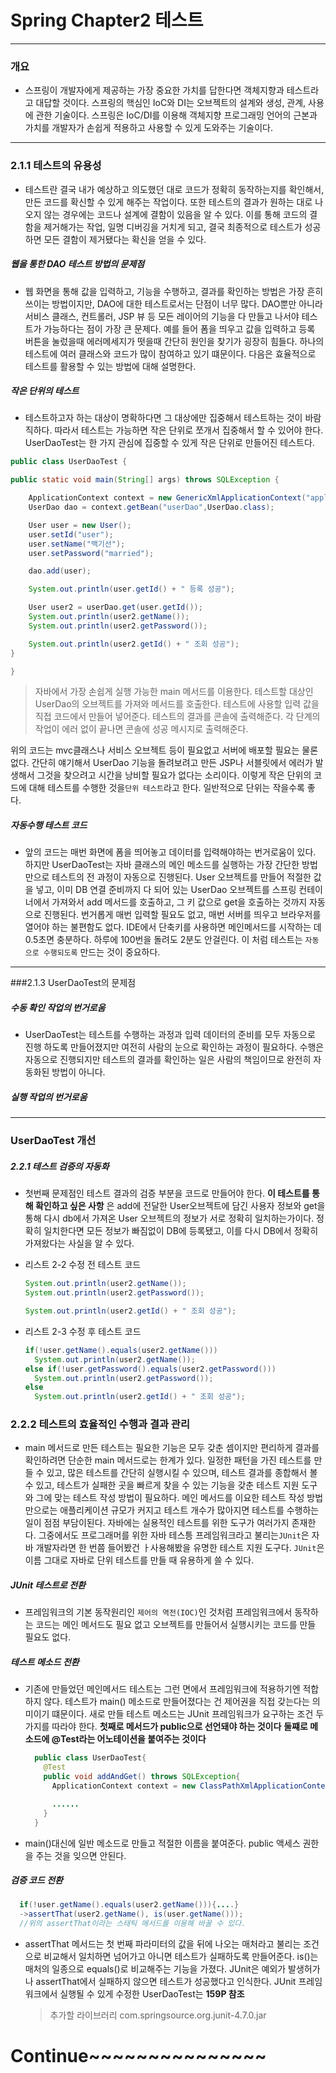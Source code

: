 # Spring Chapter2 테스트
-----
### 개요
* 스프링이 개발자에게 제공하는 가장 중요한 가치를 답한다면 객체지향과 테스트라고 대답할 것이다.
스프링의 핵심인 IoC와 DI는 오브젝트의 설계와 생성, 관계, 사용에 관한 기술이다.
스프링은 IoC/DI를 이용해 객체지향 프로그래밍 언어의 근본과 가치를 개발자가 손쉽게 적용하고 사용할 수 있게 도와주는 기술이다.
---
### 2.1.1 테스트의 유용성
* 테스트란 결국 내가 예상하고 의도했던 대로 코드가 정확히 동작하는지를 확인해서,
만든 코드를 확신할 수 있게 해주는 작업이다. 또한 테스트의 결과가 원하는 대로 나오지 않는 경우에는 코드나 설계에 결함이 있음을 알 수 있다. 이를 통해 코드의 결함을 제거해가는 작업, 일명 디버깅을 거치게 되고, 결국 최종적으로 테스트가 성공하면 모든 결함이 제거됐다는 확신을 얻을 수 있다.

##### 웹을 통한 DAO 테스트 방법의 문제점
* 웹 화면을 통해 값을 입력하고, 기능을 수행하고, 결과를 확인하는 방법은 가장 흔히 쓰이는 방법이지만, DAO에 대한 테스트로서는 단점이 너무 많다. DAO뿐만 아니라 서비스 클래스, 컨트롤러, JSP 뷰 등 모든 레이어의 기능을 다 만들고 나서야 테스트가 가능하다는 점이 가장 큰 문제다. 예를 들어  폼을 띄우고 값을 입력하고 등록 버튼을 눌렀을때 에러메세지가 떳을때 간단히 원인을 찾기가 굉장히 힘들다.
하나의 테스트에 여러 클래스와 코드가 많이 참여하고 있기 떄문이다.
다음은 효율적으로 테스트를 활용할 수 있는 방법에 대해 설명한다.

##### 작은 단위의 테스트
*  테스트하고자 하는 대상이 명확하다면 그 대상에만 집중해서 테스트하는 것이 바람직하다.
따라서 테스트는 가능하면 작은 단위로 쪼개서 집중해서 할 수 있어야 한다.
UserDaoTest는 한 가지 관심에 집중할 수 있게 작은 단위로 만들어진 테스트다.
  ```java
  public class UserDaoTest {

  public static void main(String[] args) throws SQLException {

      ApplicationContext context = new GenericXmlApplicationContext("applicationContext.xml")
      UserDao dao = context.getBean("userDao",UserDao.class);

      User user = new User();
      user.setId("user");
      user.setName("백기선");
      user.setPassword("married");

      dao.add(user);

      System.out.println(user.getId() + " 등록 성공");

      User user2 = userDao.get(user.getId());
      System.out.println(user2.getName());
      System.out.println(user2.getPassword());

      System.out.println(user2.getId() + " 조회 성공");
  }

}
  ```
  > 자바에서 가장 손쉽게 실행 가능한 main 메서드를 이용한다.
    테스트할 대상인 UserDao의 오브젝트를 가져와 메서드를 호출한다.
    테스트에 사용할 입력 값을 직접 코드에서 만들어 넣어준다.
    테스트의 결과를 콘솔에 출력해준다.
    각 단계의 작업이 에러 없이 끝나면 콘솔에 성공 메시지로 출력해준다.

  위의 코드는 mvc클래스나 서비스 오브젝트 등이 필요없고 서버에 배포할 필요는 물론 없다.
  간단히 얘기해서 UserDao 기능을 돌려보려고 만든 JSP나 서블릿에서 에러가 발생해서 그것을 찾으려고 시간을 낭비할 필요가 없다는 소리이다.
  이렇게 작은 단위의 코드에 대해 테스트를 수행한 것을`단위 테스트`라고 한다.
  일반적으로 단위는 작을수록 좋다.

##### 자동수행 테스트 코드
* 앞의 코드는 매번 화면에 폼을 띄어놓고 데이터를 입력해야하는 번거로움이 있다.
하지만 UserDaoTest는 자바 클래스의 메인 메소드를 실행하는 가장 간단한 방법만으로 테스트의 전 과정이 자동으로 진행된다. User 오브젝트를 만들어 적절한 값을 넣고, 이미 DB 연결 준비까지 다 되어 있는 UserDao 오브젝트를 스프링 컨테이너에서 가져와서 add 메서드를 호출하고, 그 키 값으로 get을 호출하는 것까지 자동으로 진행된다. 번거롭게 매번 입력할 필요도 없고, 매번 서버를 띄우고 브라우저를 열어야 하는 불편함도 없다.
IDE에서 단축키를 사용하면 메인메서드를 시작하는 데 0.5초면 충분하다.
하루에 100번을 돌려도 2분도 안걸린다.
이 처럼 테스트는 `자동으로 수행되도록` 만드는 것이 중요하다.
---
###2.1.3 UserDaoTest의 문제점

##### 수동 확인 작업의 번거로움
* UserDaoTest는 테스트를 수행하는 과정과 입력 데이터의 준비를 모두 자동으로 진행 하도록 만들어졌지만 여전히 사람의 눈으로 확인하는 과정이 필요하다.
수행은 자동으로 진행되지만 테스트의 결과를 확인하는 일은 사람의 책임이므로 완전히 자동화된 방법이 아니다.

##### 실행 작업의 번거로움
---
### UserDaoTest 개선

##### 2.2.1 테스트 검증의 자동화
* 첫번째 문제점인 테스트 결과의 검증 부분을 코드로 만들어야 한다.
**이 테스트를 통해 확인하고 싶은 사항** 은 add에 전달한 User오브젝트에 담긴 사용자 정보와 get을 통해 다시 db에서 가져온 User 오브젝트의 정보가 서로 정확히 일치하는가이다. 정확히 일치한다면 모든 정보가 빠짐없이 DB에 등록됐고, 이를 다시 DB에서 정확히 가져왔다는 사실을 알 수 있다.

* 리스트 2-2 수정 전 테스트 코드
  ```java
  System.out.println(user2.getName());
  System.out.println(user2.getPassword());

  System.out.println(user2.getId() + " 조회 성공");
  ```

* 리스트 2-3 수정 후 테스트 코드
  ```java
  if(!user.getName().equals(user2.getName()))
    System.out.println(user2.getName());
  else if(!user.getPassword().equals(user2.getPassword()))
    System.out.println(user2.getPassword());
  else
    System.out.println(user2.getId() + " 조회 성공");
  ```

### 2.2.2 테스트의 효율적인 수행과 결과 관리
* main 메서드로 만든 테스트는 필요한 기능은 모두 갖춘 셈이지만 편리하게 결과를 확인하려면 단순한 main 메서드로는 한계가 있다.
일정한 패턴을 가진 테스트를 만들 수 있고, 많은 테스트를 간단히 실행시킬 수 있으며, 테스트 결과를 종합해서 볼 수 있고, 테스트가 실패한 곳을 빠르게 찾을 수 있는 기능을 갖춘 테스트 지원 도구와 그에 맞는 테스트 작성 방법이 필요하다.
메인 메서드를 이요한 테스트 작성 방법만으로는 애플리케이션 규모가 커지고 테스트 개수가 많아지면 테스트를 수행하는 일이 점점 부담이된다.
자바에는 실용적인 테스트를 위한 도구가 여러가지 존재한다.
그중에서도 프로그래머를 위한 자바 테스틍 프레임워크라고 불리는`JUnit`은 자바 개발자라면 한 번쯤 들어봤건 ㅏ사용해봤을 유명한 테스트 지원 도구다.
`JUnit`은 이름 그대로 자바로 단위 테스트를 만들 때 유용하게 쓸 수 있다.

##### JUnit 테스트로 전환
* 프레임워크의 기본 동작원리인 `제어의 역전(IOC)`인 것처럼 프레임워크에서 동작하는 코드는 메인 메서드도 필요 없고 오브젝트를 만들어서 실행시키는 코드를 만들 필요도 없다.

##### 테스트 메소드 전환
* 기존에 만들었던 메인메서드 테스트는 그런 면에서 프레임워크에 적용하기엔 적합하지 않다.
테스트가 main() 메소드로 만들어졌다는 건 제어권을 직접 갖는다는 의미이기 떄문이다.
새로 만들 테스트 메소드는 JUnit 프레임워크가 요구하는 조건 두가지를 따라야 한다.
**첫째로 메서드가 public으로 선언돼야 하는 것이다**
**둘쨰로 메소드에 @Test라는 어노테이션을 붙여주는 것이다**

  ```java
    public class UserDaoTest{
      @Test
      public void addAndGet() throws SQLException{
        ApplicationContext context = new ClassPathXmlApplicationContext("applicationContext.xml");

        ......
      }
    }
  ```
* main()대신에 일반 메소드로 만들고 적절한 이름을 붙여준다. public 액세스 권한을 주는 것을 잊으면 안된다.

##### 검증 코드 전환

  ```java
    if(!user.getName().equals(user2.getName())){....}
    ->assertThat(user2.getName(), is(user.getName()));
    //위의 assertThat이라는 스태틱 메서드를 이용해 바꿀 수 있다.
  ```
  * assertThat 메서드는 첫 번째 파라미터의 값을 뒤에 나오는 매처라고 불리는 조건으로 비교해서 일치하면 넘어가고 아니면 테스트가 실패하도록 만들어준다.
  is()는 매처의 일종으로 equals()로 비교해주는 기능을 가졌다.
  JUnit은 예외가 발생허가나 assertThat에서 실패하지 않으면 테스트가 성공했다고 인식한다.
  JUnit 프레임워크에서 실행될 수 있게 수정한 UserDaoTest는 **159P 참조**
    > 추가할 라이브러리 com.springsource.org.junit-4.7.0.jar

# Continue~~~~~~~~~~~~~~~
